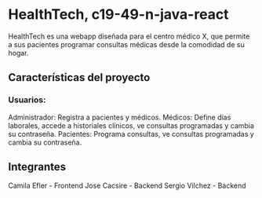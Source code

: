 # HealthTech, c19-49-n-java-react
HealthTech es una webapp diseñada para el centro médico X, que permite a sus pacientes programar consultas médicas desde la comodidad de su hogar.

## Características del proyecto
### Usuarios:
Administrador: Registra a pacientes y médicos.
Médicos: Define días laborales, accede a historiales clínicos, ve consultas programadas y cambia su contraseña.
Pacientes: Programa consultas, ve consultas programadas y cambia su contraseña.

## Integrantes

Camila Efler - Frontend
Jose Cacsire - Backend
Sergio Vilchez - Backend

